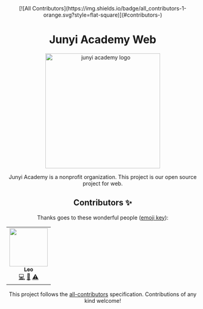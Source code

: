 <div align="center">
<!-- ALL-CONTRIBUTORS-BADGE:START - Do not remove or modify this section -->
[![All Contributors](https://img.shields.io/badge/all_contributors-1-orange.svg?style=flat-square)](#contributors-)
<!-- ALL-CONTRIBUTORS-BADGE:END -->
<h1>Junyi Academy Web</h1>

<a href="https://junyiacademy.org">
  <img
    width="300px"
    alt="junyi academy logo"
    src="https://www.junyiacademy.org/images/logo_256.png"
  />
</a>

<p>Junyi Academy is a nonprofit organization. This project is our open source project for web.</p>

## Contributors ✨

Thanks goes to these wonderful people ([emoji key](https://allcontributors.org/docs/en/emoji-key)):

<!-- ALL-CONTRIBUTORS-LIST:START - Do not remove or modify this section -->
<!-- prettier-ignore-start -->
<!-- markdownlint-disable -->
<table>
  <tr>
    <td align="center"><a href="https://github.com/wtlin1228"><img src="https://avatars0.githubusercontent.com/u/16910748?v=4?s=100" width="100px;" alt=""/><br /><sub><b>Leo</b></sub></a><br /><a href="https://github.com/wtlin1228/junyiacademy-next-web/commits?author=wtlin1228" title="Code">💻</a> <a href="https://github.com/wtlin1228/junyiacademy-next-web/commits?author=wtlin1228" title="Documentation">📖</a> <a href="https://github.com/wtlin1228/junyiacademy-next-web/commits?author=wtlin1228" title="Tests">⚠️</a></td>
  </tr>
</table>

<!-- markdownlint-restore -->
<!-- prettier-ignore-end -->

<!-- ALL-CONTRIBUTORS-LIST:END -->

This project follows the [all-contributors](https://github.com/all-contributors/all-contributors) specification. Contributions of any kind welcome!

